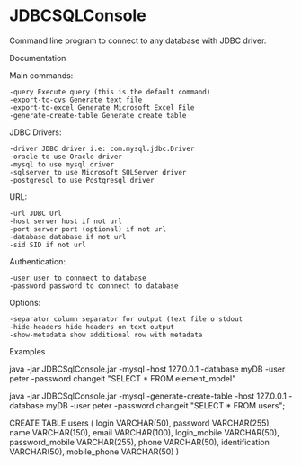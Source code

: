 # JDBCSQLConsole
Command line program to connect to any database with JDBC driver.


Documentation

Main commands:

    -query Execute query (this is the default command)
    -export-to-cvs Generate text file
    -export-to-excel Generate Microsoft Excel File
    -generate-create-table Generate create table

JDBC Drivers:

    -driver JDBC driver i.e: com.mysql.jdbc.Driver
    -oracle to use Oracle driver
    -mysql to use mysql driver
    -sqlserver to use Microsoft SQLServer driver
    -postgresql to use Postgresql driver

URL:

    -url JDBC Url
    -host server host if not url
    -port server port (optional) if not url
    -database database if not url
    -sid SID if not url

Authentication:

    -user user to connnect to database
    -password password to connnect to database

Options:

    -separator column separator for output (text file o stdout
    -hide-headers hide headers on text output
    -show-metadata show additional row with metadata

Examples

java -jar JDBCSqlConsole.jar -mysql -host 127.0.0.1 -database myDB -user peter -password changeit "SELECT * FROM element_model"

java -jar JDBCSqlConsole.jar -mysql -generate-create-table -host 127.0.0.1 -database myDB -user peter -password changeit "SELECT * FROM users";

CREATE TABLE users ( login VARCHAR(50), password VARCHAR(255), name VARCHAR(150), email VARCHAR(100), login_mobile VARCHAR(50), password_mobile VARCHAR(255), phone VARCHAR(50), identification VARCHAR(50), mobile_phone VARCHAR(50) )

